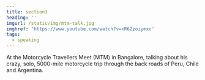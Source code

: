 ```yaml
---
title: section3
heading: ''
imgurl: /static/img/mtm-talk.jpg
imghref: 'https://www.youtube.com/watch?v=xR6Zzoiymxc'
tags:
  - speaking
---
```

At the Motorcycle Travellers Meet (MTM) in Bangalore, talking about his crazy, solo, 5000-mile motorcycle trip through the back roads of Peru, Chile and Argentina.
